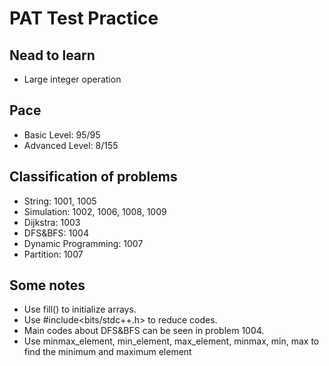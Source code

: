 # PAT Test Practice

## Nead to learn
* Large integer operation

## Pace
* Basic Level: 95/95
* Advanced Level: 8/155

## Classification of problems 
* String: 1001, 1005
* Simulation: 1002, 1006, 1008, 1009
* Dijkstra: 1003
* DFS&BFS: 1004
* Dynamic Programming: 1007
* Partition: 1007

## Some notes
* Use fill() to initialize arrays.
* Use #include<bits/stdc++.h> to reduce codes.
* Main codes about DFS&BFS can be seen in problem 1004.
* Use minmax_element, min_element, max_element, minmax, min, max to find the minimum and maximum element

  
  

